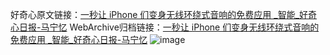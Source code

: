 好奇心原文链接：[一秒让 iPhone 们变身无线环绕式音响的免费应用 _智能_好奇心日报-马宁忆](https://www.qdaily.com/articles/1107.html)
WebArchive归档链接：[一秒让 iPhone 们变身无线环绕式音响的免费应用 _智能_好奇心日报-马宁忆](http://web.archive.org/web/20190623145636/https://www.qdaily.com/articles/1107.html)
![image](http://ww3.sinaimg.cn/large/007d5XDply1g3v495yiodj30u03ga7wh)